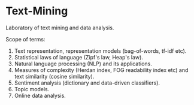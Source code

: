 # Text-Mining
Laboratory of text mining and data analysis.

Scope of terms:

1.  Text representation, representation models (bag-of-words, tf-idf etc).
2.  Statistical laws of language (Zipf's law, Heap's law).
3.  Natural language processing (NLP) and its applications.
4.  Measures of complexity (Herdan index, FOG readability index etc) and text similarity (cosine similarity).
5.  Sentiment analysis (dictionary and data-driven classifiers).
6.  Topic models.
7.  Online data analysis.
